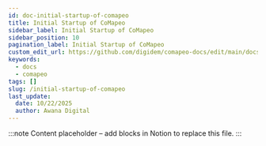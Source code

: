 ```yaml
---
id: doc-initial-startup-of-comapeo
title: Initial Startup of CoMapeo
sidebar_label: Initial Startup of CoMapeo
sidebar_position: 10
pagination_label: Initial Startup of CoMapeo
custom_edit_url: https://github.com/digidem/comapeo-docs/edit/main/docs/getting-started-essentials/initial-startup-of-comapeo.md
keywords:
  - docs
  - comapeo
tags: []
slug: /initial-startup-of-comapeo
last_update:
  date: 10/22/2025
  author: Awana Digital
---
```


<!-- Placeholder content generated automatically because the Notion page is missing a Website Block. -->

:::note
Content placeholder – add blocks in Notion to replace this file.
:::
